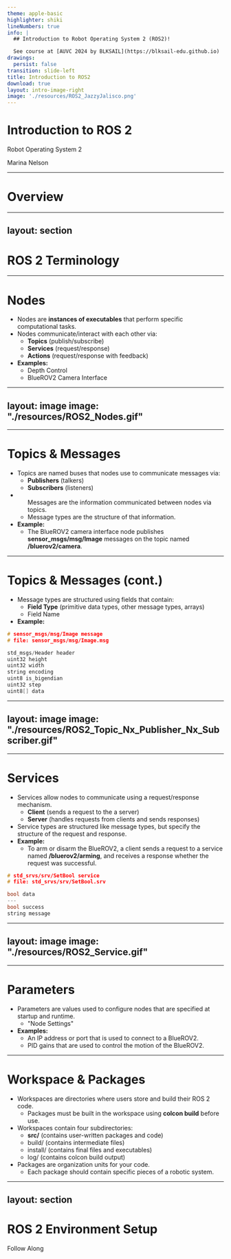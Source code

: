 ```yaml
---
theme: apple-basic
highlighter: shiki
lineNumbers: true
info: |
  ## Introduction to Robot Operating System 2 (ROS2)!

  See course at [AUVC 2024 by BLKSAIL](https://blksail-edu.github.io)
drawings:
  persist: false
transition: slide-left
title: Introduction to ROS2
download: true
layout: intro-image-right
image: './resources/ROS2_JazzyJalisco.png'
---
```


<div>
    <h1>Introduction to ROS 2</h1>
    <p class="font-500">Robot Operating System 2</p>
</div>

<div class="absolute bottom-15">
    Marina Nelson
</div>

---

# Overview

---
layout: section
---

# ROS 2 Terminology

---

# Nodes

<div>
    <ul>
        <li>Nodes are <strong>instances of executables</strong> that perform specific computational tasks.
        </li>
        <li>Nodes communicate/interact with each other via:
            <ul>
                <li><strong>Topics</strong> (publish/subscribe)</li>
                <li><strong>Services</strong> (request/response)</li>
                <li><strong>Actions</strong> (request/response with feedback)</li>
            </ul>
        </li>
        <!-- <li>Nodes are written in Python3 or C++ using the ROS 2 client libraries:
            <ul>
                <li>rclpy</li>
                <li>rclcpp</li>
            </ul>
        </li> -->
        <li><strong>Examples:</strong>
            <ul>
                <li>Depth Control</li>
                <li>BlueROV2 Camera Interface</li>
            </ul>
        </li>
    </ul>
</div>

---
layout: image
image: "./resources/ROS2_Nodes.gif"
---

---

# Topics & Messages

<div>
    <ul>
        <li>Topics are named buses that nodes use to communicate messages via:
            <ul>
                <li><strong>Publishers</strong> (talkers)</li>
                <li><strong>Subscribers</strong> (listeners)</li>
            </ul>
        </li>
        <li>
            <ul>Messages are the information communicated between nodes via topics.
                <li>Message types are the structure of that information.</li>
            </ul>
        </li>
        <li><strong>Example:</strong>
            <ul>
                <li>The BlueROV2 camera interface node publishes <strong>sensor_msgs/msg/Image</strong> messages on the topic named <strong>/bluerov2/camera</strong>.</li>
            </ul>
        </li>
    </ul>
</div>

---

# Topics & Messages (cont.)

<div>
    <ul>
        <li>Message types are structured using fields that contain:
            <ul>
                <li><strong>Field Type</strong> (primitive data types, other message types, arrays)</li>
                <li>Field Name</li>
            </ul>
        </li>
        <li><strong>Example:</strong></li>
    </ul>
</div>

```c {all|1-2|4|5-9|10|all}
# sensor_msgs/msg/Image message
# file: sensor_msgs/msg/Image.msg

std_msgs/Header header
uint32 height
uint32 width
string encoding
uint8 is_bigendian
uint32 step
uint8[] data
```

---
layout: image
image: "./resources/ROS2_Topic_Nx_Publisher_Nx_Subscriber.gif"
---

---

<h1>Services</h1>

<div>
    <ul>
        <li>Services allow nodes to communicate using a request/response mechanism.
            <ul>
                <li><strong>Client</strong> (sends a request to the a server)</li>
                <li><strong>Server</strong> (handles requests from clients and sends responses)</li>
            </ul>
        </li>
        <li>Service types are structured like message types, but specify the structure of the request and response.</li>
        <li><strong>Example:</strong>
            <ul>
                <li>To arm or disarm the BlueROV2, a client sends a request to a service named <strong>/bluerov2/arming</strong>, and receives a response whether the request was successful.</li>
            </ul>
        </li>
    </ul>
</div>

```c {all|1-2|4|6-7|all}
# std_srvs/srv/SetBool service
# file: std_srvs/srv/SetBool.srv

bool data
---
bool success
string message
```

---
layout: image
image: "./resources/ROS2_Service.gif"
---

---

<h1>Parameters</h1>

<div>
    <ul>
        <li>Parameters are values used to configure nodes that are specified at startup and runtime.
            <ul>
                <li>"Node Settings"</li>
            </ul>
        </li>
        <li><strong>Examples:</strong>
            <ul>
                <li>An IP address or port that is used to connect to a BlueROV2.</li>
                <li>PID gains that are used to control the motion of the BlueROV2.</li>
            </ul>
        </li>
    </ul>
</div>

---

# Workspace & Packages

<div>
    <ul>
        <li>Workspaces are directories where users store and build their ROS 2 code.
            <ul>
                <li>Packages must be built in the workspace using <strong>colcon build</strong> before use.</li>
            </ul>
        </li>
        <li>Workspaces contain four subdirectories:
            <ul>
                <li><strong>src/</strong> (contains user-written packages and code)</li>
                <li>build/ (contains intermediate files)</li>
                <li>install/ (contains final files and executables)</li>
                <li>log/ (contains colcon build output)</li>
            </ul>
        </li>
        <li>Packages are organization units for your code.
            <ul>
                <li>Each package should contain specific pieces of a robotic system.</li>
            </ul>
        </li>
    </ul>
</div>

---
layout: section
---

# ROS 2 Environment Setup

<div class="absolute bottom-15">
    Follow Along
</div>